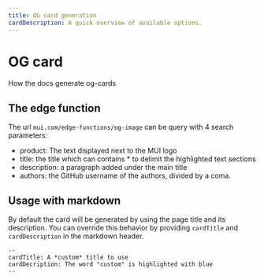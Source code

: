 ```yaml
---
title: OG card generation
cardDescription: A quick overview of available options.
---
```


# OG card

<p class="description">How the docs generate og-cards</p>

## The edge function

The url `mui.com/edge-functions/og-image` can be query with 4 search parameters:

- product: The text displayed next to the MUI logo
- title: the title which can contains \* to delimit the highlighted text sections
- description: a paragraph added under the main title
- authors: the GitHub username of the authors, divided by a coma.

## Usage with markdown

By default the card will be generated by using the page title and its description.
You can override this behavior by providing `cardTitle` and `cardDescription` in the markdown header.

```markup
--
cardTitle: A *custom* title to use
cardDecription: The word "custom" is highlighted with blue
--
```
